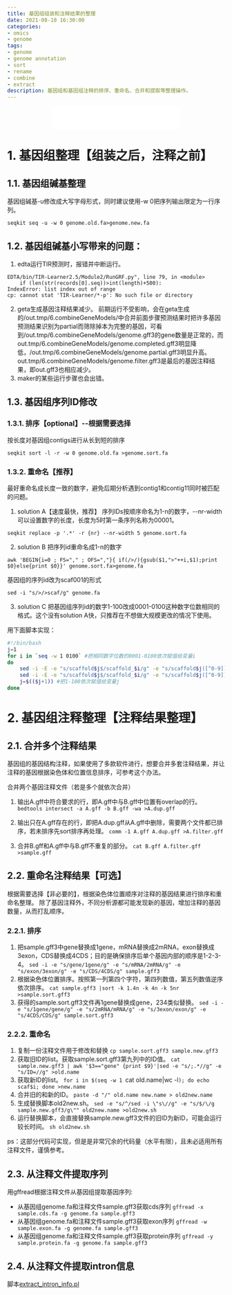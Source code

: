 ```yaml
---
title: 基因组组装和注释结果的整理
date: 2021-08-10 16:30:00
categories: 
- omics
- genome
tags:
- genome
- genome annotation
- sort
- rename
- combine
- extract
description: 基因组和基因组注释的排序、重命名、合并和提取等整理操作。
---
```


<div align="middle"><iframe frameborder="no" border="0" marginwidth="0" marginheight="0" width=298 height=52 src="//music.163.com/outchain/player?type=2&id=1833352&auto=1&height=32"></iframe></div>


# 1. 基因组整理【组装之后，注释之前】
## 1.1. 基因组碱基整理
基因组碱基-u修改成大写字母形式，同时建议使用-w 0把序列输出限定为一行序列。

`seqkit seq -u -w 0 genome.old.fa>genome.new.fa`


## 1.2. 基因组碱基小写带来的问题：
1. edta运行TIR预测时，报错并中断运行。

```
EDTA/bin/TIR-Learner2.5/Module2/RunGRF.py", line 79, in <module>
    if (len(str(records[0].seq))>int(length)+500):
IndexError: list index out of range
cp: cannot stat 'TIR-Learner/*-p': No such file or directory
```

2. geta生成基因注释结果减少。
前期运行不受影响，会在geta生成的/out.tmp/6.combineGeneModels/中合并前面步骤预测结果时把许多基因预测结果识别为partial而筛除掉本为完整的基因，可看到/out.tmp/6.combineGeneModels/genome.gff3的gene数量是正常的，而out.tmp/6.combineGeneModels/genome.completed.gff3明显降低，/out.tmp/6.combineGeneModels/genome.partial.gff3明显升高。out.tmp/6.combineGeneModels/genome.filter.gff3是最后的基因注释结果，即out.gff3也相应减少。
3. maker的某些运行步骤也会出错。

## 1.3. 基因组序列ID修改
### 1.3.1. 排序【optional】--根据需要选择
按长度对基因组contigs进行从长到短的排序

`seqkit sort -l -r -w 0 genome.old.fa >genome.sort.fa` 

### 1.3.2. 重命名【推荐】
最好重命名成长度一致的数字，避免后期分析遇到contig1和contig11同时被匹配的问题。
1. solution A【速度最快，推荐】
序列IDs按顺序命名为1-n的数字，--nr-width可以设置数字的长度，长度为5时第一条序列名称为00001。

`seqkit replace -p '.*' -r {nr} --nr-width 5 genome.sort.fa` 

2. solution B
把序列id重命名成1-n的数字

`awk 'BEGIN{i=0 ; FS="," ; OFS=","}{ if(/>/){gsub($1,">"++i,$1);print $0}else{print $0}}' genome.sort.fa>genome.fa` 

基因组的序列id改为scaf001的形式

`sed -i "s/>/>scaf/g" genome.fa` 

3. solution C
把基因组序列id的数字1-100改成0001-0100这种数字位数相同的格式。这个没有solution A快，只推荐在不想做大规模更改的情况下使用。

用下面脚本实现：

```replace_digits.sh
#!/bin/bash
j=1
for i in `seq -w 1 0100` #把相同数字位数的0001-0100依次赋值给变量i
do
	sed -i -E -e "s/scaffold$j$/scaffold_$i/g" -e "s/scaffold$j([^0-9])/scaffold_$i\1/g" species.fa #两次替换，第一次替换scaffold$j为行尾的字符串（比如在基因组序列文件中），第二次替换scaffold$j不为行尾的字符串，[^0-9]代表不为数字的任意一个字符，\1代表替换前括号([^0-9])中的内容。
	sed -i -E -e "s/scaffold$j$/scaffold_$i/g" -e "s/scaffold$j([^0-9])/scaffold_$i\1/g" species.gff #同上，替换其他文件，比如gff文件。
	j=$(($j+1)) #把1-100依次赋值给变量j
done
```

# 2. 基因组注释整理【注释结果整理】
## 2.1. 合并多个注释结果
基因组的基因结构注释，如果使用了多款软件进行，想要合并多套注释结果，并让注释的基因根据染色体和位置信息排序，可参考这个办法。

合并两个基因注释文件（若是多个就依次合并）

1. 输出A.gff中符合要求的行，即A.gff中与B.gff中位置有overlap的行。
`bedtools intersect -a A.gff -b B.gff -wa >A.dup.gff` 
2. 输出只在A.gff存在的行，即把A.dup.gff从A.gff中删除，需要两个文件都已排序，若未排序先sort排序再处理。
`comm -1 A.gff A.dup.gff >A.filter.gff` 

3. 合并B.gff和A.gff中与B.gff不重复的部分。
`cat B.gff A.filter.gff >sample.gff` 

## 2.2. 重命名注释结果【可选】
根据需要选择【非必要的】，根据染色体位置顺序对注释的基因结果进行排序和重命名整理。
除了基因注释外，不同分析源都可能发现新的基因，增加注释的基因数量，从而打乱顺序。

### 2.2.1. 排序
1. 把sample.gff3中gene替换成1gene，mRNA替换成2mRNA，exon替换成3exon，CDS替换成4CDS；目的是确保排序后单个基因内部的顺序是1-2-3-4。
`sed -i -e "s/gene/1gene/g" -e "s/mRNA/2mRNA/g" -e "s/exon/3exon/g" -e "s/CDS/4CDS/g" sample.gff3`
2. 根据染色体位置排序。按照第一列第四个字符，第四列数值，第五列数值逆序依次排序。
`cat sample.gff3 |sort -k 1.4n -k 4n -k 5nr >sample.sort.gff3`
3. 获得的sample.sort.gff3文件再1gene替换成gene，234类似替换。
`sed -i -e "s/1gene/gene/g" -e "s/2mRNA/mRNA/g" -e "s/3exon/exon/g" -e "s/4CDS/CDS/g" sample.sort.gff3`

### 2.2.2. 重命名
1. 复制一份注释文件用于修改和替换
`cp sample.sort.gff3 sample.new.gff3`
2. 获取旧ID的list。获取sample.sort.gff3第九列中的ID值。
`cat sample.new.gff3 | awk '$3=="gene" {print $9}'|sed -e "s/;.*//g" -e "s/ID=//g" >old.name`
3. 获取新ID的list。
`for i in $(seq -w 1 `cat old.name|wc -l`); do echo scaf$i; done >new.name`
4. 合并旧的和新的ID。
`paste -d "/" old.name new.name > old2new.name`
5. 生成替换脚本old2new.sh。
`sed -e "s/^/sed -i \"s\//g" -e "s/$/\/g sample.new.gff3/g\"" old2new.name >old2new.sh`
6. 运行替换脚本，会直接替换sample.new.gff3文件的旧ID为新ID，可能会运行较长时间。
`sh old2new.sh`

ps：这部分代码可实现，但是是非常冗余的代码量（水平有限），且未必适用所有注释文件，谨慎参考。

## 2.3. 从注释文件提取序列
用gffread根据注释文件从基因组提取基因序列:
- 从基因组genome.fa和注释文件sample.gff3获取cds序列
`gffread -x sample.cds.fa -g genome.fa sample.gff3`
- 从基因组genome.fa和注释文件sample.gff3获取exon序列
`gffread -w sample.exon.fa -g genome.fa sample.gff3`
- 从基因组genome.fa和注释文件sample.gff3获取protein序列
`gffread -y sample.protein.fa -g genome.fa sample.gff3`

## 2.4. 从注释文件提取intron信息
脚本[extract_intron_info.pl](https://github.com/yanzhongsino/bioscripts/blob/main/modifiedscripts/extract_intron_info.pl)